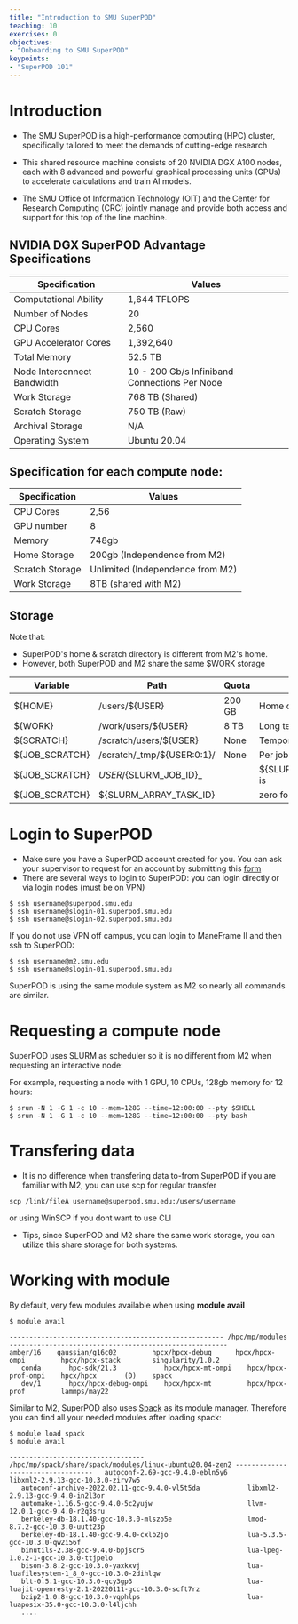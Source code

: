 ```yaml
---
title: "Introduction to SMU SuperPOD"
teaching: 10
exercises: 0
objectives:
- "Onboarding to SMU SuperPOD"
keypoints:
- "SuperPOD 101"
---
```


# Introduction

- The SMU SuperPOD is a high-performance computing (HPC) cluster, specifically tailored to meet the demands of cutting-edge research

- This shared resource machine consists of 20 NVIDIA DGX A100 nodes, each with 8 advanced and powerful graphical processing units (GPUs) to accelerate calculations and train AI models.

- The SMU Office of Information Technology (OIT) and the Center for Research Computing (CRC) jointly manage and provide both access and support for this top of the line machine.


## NVIDIA DGX SuperPOD Advantage Specifications

| Specification               | Values                                        |
|-----------------------------|-----------------------------------------------|
| Computational Ability       | 1,644 TFLOPS                                  |
| Number of Nodes             | 20                                            |
| CPU Cores                   | 2,560                                         |
| GPU Accelerator Cores       | 1,392,640                                     |
| Total Memory                | 52.5 TB                                       |
| Node Interconnect Bandwidth | 10 - 200 Gb/s Infiniband Connections Per Node |
| Work Storage                | 768 TB (Shared)                               |
| Scratch Storage             | 750 TB (Raw)                                  |
| Archival Storage            | N/A                                           |
| Operating System            | Ubuntu 20.04                                  |

## Specification for each compute node:

| Specification               | Values                                        |
|-----------------------------|-----------------------------------------------|
| CPU Cores                   | 2,56                                          |
| GPU number                  | 8                                             |
| Memory                      | 748gb                                         |
| Home Storage                | 200gb (Independence from M2)                  |
| Scratch Storage             | Unlimited (Independence from M2)              |
| Work Storage                | 8TB (shared with M2)                          |


## Storage 

Note that: 
- SuperPOD's home & scratch directory is different from M2's home.
- However, both SuperPOD and M2 share the same $WORK storage

Variable       | Path                       | Quota  | Usage                      |
-------------- | -------------------------- | ------ | -------------------------  |
${HOME}        | /users/${USER}             | 200 GB | Home directory, backed up  |
${WORK}        | /work/users/${USER}        | 8 TB   | Long term storage          |
${SCRATCH}     | /scratch/users/${USER}     | None   | Temporary scratch space    |
${JOB_SCRATCH} | /scratch/_tmp/${USER:0:1}/  | None   | Per job scratch space,    |
${JOB_SCRATCH} | ${USER}/${SLURM_JOB_ID}_   |        | ${SLURM_ARRAY_TASK_ID} is   |
${JOB_SCRATCH} | ${SLURM_ARRAY_TASK_ID}     |        | zero for standard jobs     |

# Login to SuperPOD

- Make sure you have a SuperPOD account created for you. You can ask your supervisor to request for an account by submitting this [form](https://smu.az1.qualtrics.com/jfe/form/SV_6WIK4HsRuE4N6JL)
- There are several ways to login to SuperPOD: you can login directly or via login nodes (must be on VPN)

```
$ ssh username@superpod.smu.edu
$ ssh username@slogin-01.superpod.smu.edu
$ ssh username@slogin-02.superpod.smu.edu
```

If you do not use VPN off campus, you can login to ManeFrame II and then ssh to SuperPOD:

```
$ ssh username@m2.smu.edu
$ ssh username@slogin-01.superpod.smu.edu
```

SuperPOD is using the same module system as M2 so nearly all commands are similar.

# Requesting a compute node

SuperPOD uses SLURM as scheduler so it is no different from M2 when requesting an interactive node:

For example, requesting a node with 1 GPU, 10 CPUs, 128gb memory for 12 hours:

```
$ srun -N 1 -G 1 -c 10 --mem=128G --time=12:00:00 --pty $SHELL
$ srun -N 1 -G 1 -c 10 --mem=128G --time=12:00:00 --pty bash
```

# Transfering data

- It is no difference when transfering data to-from SuperPOD if you are familiar with M2, you can use scp for regular transfer

```
scp /link/fileA username@superpod.smu.edu:/users/username
```

or using WinSCP if you dont want to use CLI

- Tips, since SuperPOD and M2 share the same work storage, you can utilize this share storage for both systems.

# Working with module
By default, very few modules available when using **module avail**

```
$ module avail

------------------------------------------------------ /hpc/mp/modules -------------------------------------------------------  
amber/16    gaussian/g16c02         hpcx/hpcx-debug      hpcx/hpcx-ompi         hpcx/hpcx-stack        singularity/1.0.2
   conda       hpc-sdk/21.3            hpcx/hpcx-mt-ompi    hpcx/hpcx-prof-ompi    hpcx/hpcx       (D)    spack
   dev/1       hpcx/hpcx-debug-ompi    hpcx/hpcx-mt         hpcx/hpcx-prof         lammps/may22
```

Similar to M2, SuperPOD also uses [Spack](https://spack.io/) as its module manager. Therefore you can find all your needed modules after loading spack:

```
$ module load spack
$ module avail

---------------------------------- /hpc/mp/spack/share/spack/modules/linux-ubuntu20.04-zen2 ----------------------------------   autoconf-2.69-gcc-9.4.0-ebln5y6                          libxml2-2.9.13-gcc-10.3.0-zirv7w5
   autoconf-archive-2022.02.11-gcc-9.4.0-vl5t5da            libxml2-2.9.13-gcc-9.4.0-in2l3or
   automake-1.16.5-gcc-9.4.0-5c2yujw                        llvm-12.0.1-gcc-9.4.0-r2q3sru
   berkeley-db-18.1.40-gcc-10.3.0-mlszo5e                   lmod-8.7.2-gcc-10.3.0-uutt23p
   berkeley-db-18.1.40-gcc-9.4.0-cxlb2jo                    lua-5.3.5-gcc-10.3.0-qw2i56f
   binutils-2.38-gcc-9.4.0-bpjscr5                          lua-lpeg-1.0.2-1-gcc-10.3.0-ttjpelo
   bison-3.8.2-gcc-10.3.0-yaxkxvj                           lua-luafilesystem-1_8_0-gcc-10.3.0-2dihlqw
   blt-0.5.1-gcc-10.3.0-qcy3gp3                             lua-luajit-openresty-2.1-20220111-gcc-10.3.0-scft7rz
   bzip2-1.0.8-gcc-10.3.0-vqphlps                           lua-luaposix-35.0-gcc-10.3.0-l4ljchh
   ....
```



